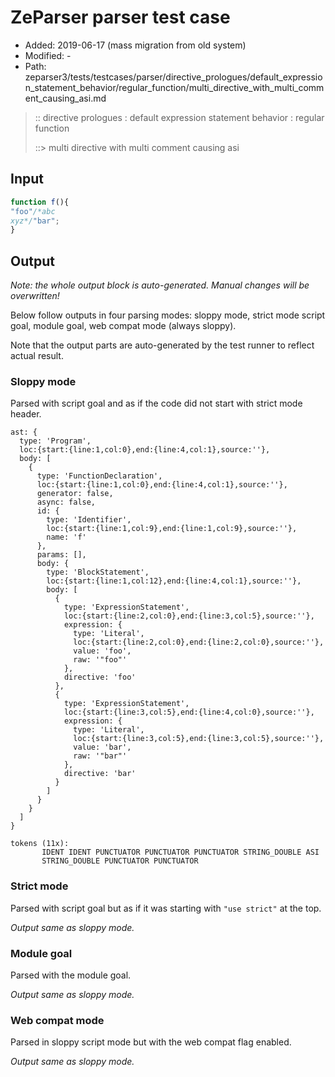 # ZeParser parser test case

- Added: 2019-06-17 (mass migration from old system)
- Modified: -
- Path: zeparser3/tests/testcases/parser/directive_prologues/default_expression_statement_behavior/regular_function/multi_directive_with_multi_comment_causing_asi.md

> :: directive prologues : default expression statement behavior : regular function
>
> ::> multi directive with multi comment causing asi

## Input

`````js
function f(){
"foo"/*abc
xyz*/"bar";
}
`````

## Output

_Note: the whole output block is auto-generated. Manual changes will be overwritten!_

Below follow outputs in four parsing modes: sloppy mode, strict mode script goal, module goal, web compat mode (always sloppy).

Note that the output parts are auto-generated by the test runner to reflect actual result.

### Sloppy mode

Parsed with script goal and as if the code did not start with strict mode header.

`````
ast: {
  type: 'Program',
  loc:{start:{line:1,col:0},end:{line:4,col:1},source:''},
  body: [
    {
      type: 'FunctionDeclaration',
      loc:{start:{line:1,col:0},end:{line:4,col:1},source:''},
      generator: false,
      async: false,
      id: {
        type: 'Identifier',
        loc:{start:{line:1,col:9},end:{line:1,col:9},source:''},
        name: 'f'
      },
      params: [],
      body: {
        type: 'BlockStatement',
        loc:{start:{line:1,col:12},end:{line:4,col:1},source:''},
        body: [
          {
            type: 'ExpressionStatement',
            loc:{start:{line:2,col:0},end:{line:3,col:5},source:''},
            expression: {
              type: 'Literal',
              loc:{start:{line:2,col:0},end:{line:2,col:0},source:''},
              value: 'foo',
              raw: '"foo"'
            },
            directive: 'foo'
          },
          {
            type: 'ExpressionStatement',
            loc:{start:{line:3,col:5},end:{line:4,col:0},source:''},
            expression: {
              type: 'Literal',
              loc:{start:{line:3,col:5},end:{line:3,col:5},source:''},
              value: 'bar',
              raw: '"bar"'
            },
            directive: 'bar'
          }
        ]
      }
    }
  ]
}

tokens (11x):
       IDENT IDENT PUNCTUATOR PUNCTUATOR PUNCTUATOR STRING_DOUBLE ASI
       STRING_DOUBLE PUNCTUATOR PUNCTUATOR
`````

### Strict mode

Parsed with script goal but as if it was starting with `"use strict"` at the top.

_Output same as sloppy mode._

### Module goal

Parsed with the module goal.

_Output same as sloppy mode._

### Web compat mode

Parsed in sloppy script mode but with the web compat flag enabled.

_Output same as sloppy mode._
